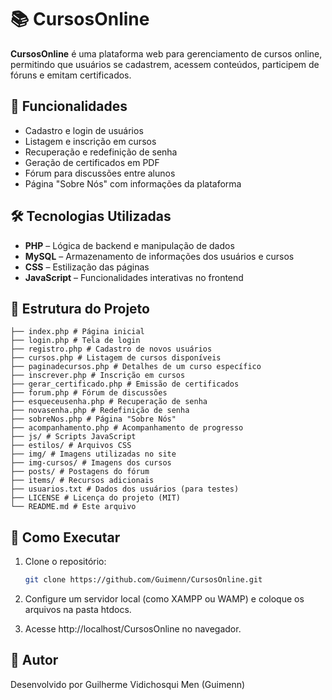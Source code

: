 # 📚 CursosOnline

**CursosOnline** é uma plataforma web para gerenciamento de cursos online, permitindo que usuários se cadastrem, acessem conteúdos, participem de fóruns e emitam certificados.

## 🚀 Funcionalidades

- Cadastro e login de usuários  
- Listagem e inscrição em cursos  
- Recuperação e redefinição de senha  
- Geração de certificados em PDF  
- Fórum para discussões entre alunos  
- Página "Sobre Nós" com informações da plataforma  

## 🛠️ Tecnologias Utilizadas

- **PHP** – Lógica de backend e manipulação de dados  
- **MySQL** – Armazenamento de informações dos usuários e cursos  
- **CSS** – Estilização das páginas  
- **JavaScript** – Funcionalidades interativas no frontend  

## 📁 Estrutura do Projeto

```
├── index.php # Página inicial
├── login.php # Tela de login
├── registro.php # Cadastro de novos usuários
├── cursos.php # Listagem de cursos disponíveis
├── paginadecursos.php # Detalhes de um curso específico
├── inscrever.php # Inscrição em cursos
├── gerar_certificado.php # Emissão de certificados
├── forum.php # Fórum de discussões
├── esqueceusenha.php # Recuperação de senha
├── novasenha.php # Redefinição de senha
├── sobreNos.php # Página "Sobre Nós"
├── acompanhamento.php # Acompanhamento de progresso
├── js/ # Scripts JavaScript
├── estilos/ # Arquivos CSS
├── img/ # Imagens utilizadas no site
├── img-cursos/ # Imagens dos cursos
├── posts/ # Postagens do fórum
├── items/ # Recursos adicionais
├── usuarios.txt # Dados dos usuários (para testes)
├── LICENSE # Licença do projeto (MIT)
└── README.md # Este arquivo

```


## 📌 Como Executar

1. Clone o repositório:
   ```bash
   git clone https://github.com/Guimenn/CursosOnline.git
2. Configure um servidor local (como XAMPP ou WAMP) e coloque os arquivos na pasta htdocs.

3. Acesse http://localhost/CursosOnline no navegador.

## 👤 Autor
Desenvolvido por Guilherme Vidichosqui Men (Guimenn)







